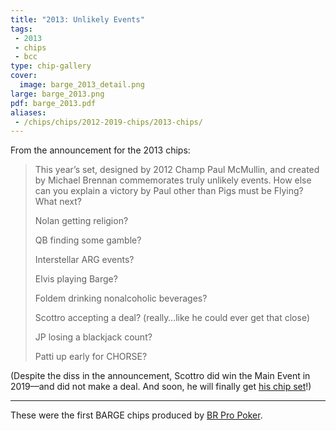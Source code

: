 ```yaml
---
title: "2013: Unlikely Events"
tags:
 - 2013
 - chips
 - bcc
type: chip-gallery
cover:
  image: barge_2013_detail.png
large: barge_2013.png
pdf: barge_2013.pdf
aliases:
 - /chips/chips/2012-2019-chips/2013-chips/
---
```


From the announcement for the 2013 chips:

> This year’s set, designed by 2012 Champ Paul McMullin, and created by Michael
> Brennan commemorates truly unlikely events. How else can you explain a
> victory by Paul other than Pigs must be Flying? What next?
>
> Nolan getting religion?
>
> QB finding some gamble?
>
> Interstellar ARG events?
>
> Elvis playing Barge?
>
> Foldem drinking nonalcoholic beverages?
>
> Scottro accepting a deal? (really…like he could ever get that close)
>
> JP losing a blackjack count?
>
> Patti up early for CHORSE?

(Despite the diss in the announcement, Scottro did win the Main Event in
2019––and did not make a deal.  And soon, he will finally get [his chip set](../2020/)!)

---

These were the first BARGE chips produced by [BR Pro
Poker](https://brpropoker.com/).
